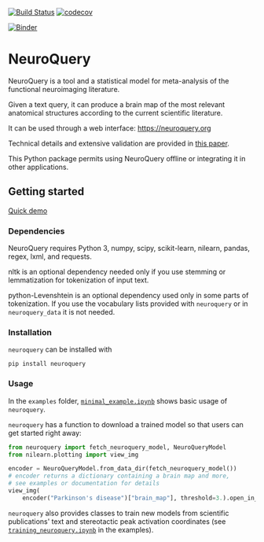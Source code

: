 [![Build Status](https://dev.azure.com/neuroquery/neuroquery/_apis/build/status/neuroquery.neuroquery?branchName=main)](https://dev.azure.com/neuroquery/neuroquery/_build/latest?definitionId=1&branchName=main) [![codecov](https://codecov.io/gh/neuroquery/neuroquery/branch/main/graph/badge.svg)](https://codecov.io/gh/neuroquery/neuroquery) 

[![Binder](https://mybinder.org/badge_logo.svg)](https://mybinder.org/v2/gh/neuroquery/neuroquery.git/main?filepath=examples)

# NeuroQuery

NeuroQuery is a tool and a statistical model for meta-analysis of the functional
neuroimaging literature.

Given a text query, it can produce a brain map of the most relevant anatomical
structures according to the current scientific literature.

It can be used through a web interface: https://neuroquery.org

Technical details and extensive validation are provided in [this paper](https://elifesciences.org/articles/53385).

This Python package permits using NeuroQuery offline or integrating it in other
applications. 

## Getting started

[Quick demo](https://nbviewer.jupyter.org/github/neuroquery/neuroquery/blob/main/examples/minimal_example.ipynb)

### Dependencies

NeuroQuery requires Python 3, numpy, scipy, scikit-learn, nilearn, pandas,
regex, lxml, and requests.

nltk is an optional dependency needed only if you use stemming or lemmatization
for tokenization of input text.

python-Levenshtein is an optional dependency used only in some parts of
tokenization. If you use the vocabulary lists provided with `neuroquery` or in
`neuroquery_data` it is not needed.

### Installation

`neuroquery` can be installed with

```
pip install neuroquery
```

### Usage

In the `examples` folder, 
[`minimal_example.ipynb`](https://nbviewer.jupyter.org/github/neuroquery/neuroquery/blob/main/examples/minimal_example.ipynb)
shows basic usage of `neuroquery`.

`neuroquery` has a function to download a trained model so that users can get
started right away:

```python
from neuroquery import fetch_neuroquery_model, NeuroQueryModel
from nilearn.plotting import view_img

encoder = NeuroQueryModel.from_data_dir(fetch_neuroquery_model())
# encoder returns a dictionary containing a brain map and more,
# see examples or documentation for details
view_img(
    encoder("Parkinson's disease")["brain_map"], threshold=3.).open_in_browser()
```

`neuroquery` also provides classes to train new models from scientific
publications' text and stereotactic peak activation coordinates (see
[`training_neuroquery.ipynb`](https://nbviewer.jupyter.org/github/neuroquery/neuroquery/blob/main/examples/training_neuroquery.ipynb)
in the examples).

